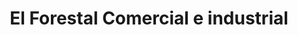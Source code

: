 ---
title: "El Forestal Comercial e industrial"
url: /eldorado/el-forestal-comercial-e-industrial/
shop: ropa
---